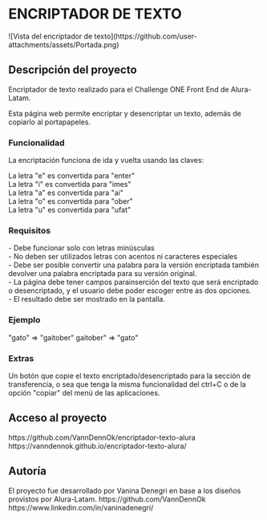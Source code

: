 <h1>ENCRIPTADOR DE TEXTO</h1>
![Vista del encriptador de texto](https://github.com/user-attachments/assets/Portada.png)
<h2>Descripción del proyecto</h2>
<p>Encriptador de texto realizado para el Challenge ONE Front End de Alura-Latam.</p>
<p>Esta página web permite encriptar y desencriptar un texto, además de copiarlo al portapapeles.</p>
<h3>Funcionalidad</h3>
<p>La encriptación funciona de ida y vuelta usando las claves:
<p>La letra "e" es convertida para "enter"
<br>La letra "i" es convertida para "imes"
<br>La letra "a" es convertida para "ai"
<br>La letra "o" es convertida para "ober"
<br>La letra "u" es convertida para "ufat"</p>
<h3>Requisitos</h3>
<p>- Debe funcionar solo con letras minúsculas<br>
- No deben ser utilizados letras con acentos ni caracteres especiales<br>
- Debe ser posible convertir una palabra para la versión encriptada también devolver una palabra encriptada para su versión original.<br>
- La página debe tener campos parainserción del texto que será encriptado o desencriptado, y el usuario debe poder escoger entre as dos opciones.<br>
- El resultado debe ser mostrado en la pantalla.</p>
<h3>Ejemplo</h3>
"gato" => "gaitober"
gaitober" => "gato"
<h3>Extras</h3>
Un botón que copie el texto encriptado/desencriptado para la sección de transferencia, o sea que tenga la misma funcionalidad del ctrl+C o de la opción "copiar" del menú de las aplicaciones.
<h2>Acceso al proyecto</h2>
https://github.com/VannDennOk/encriptador-texto-alura
https://vanndennok.github.io/encriptador-texto-alura/
<h2>Autoría</h2>
El proyecto fue desarrollado por Vanina Denegri en base a los diseños provistos por Alura-Latam.
https://github.com/VannDennOk
https://www.linkedin.com/in/vaninadenegri/

